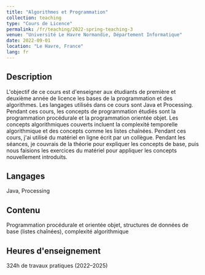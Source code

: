 ```yaml
---
title: "Algorithmes et Programmation"
collection: teaching
type: "Cours de Licence"
permalink: /fr/teaching/2022-spring-teaching-3
venue: "Université Le Havre Normandie, Département Informatique"
date: 2022-09-01
location: "Le Havre, France"
lang: fr
---
```


## Description
L'objectif de ce cours est d'enseigner aux étudiants de première et deuxième année de licence les bases de la programmation et des algorithmes. Les langages utilisés dans ce cours sont Java et Processing. Pendant ces cours, les concepts de programmation étudiés sont la programmation procédurale et la programmation orientée objet. Les concepts algorithmiques couverts incluent la complexité temporelle algorithmique et des concepts comme les listes chaînées. Pendant ces cours, j'ai utilisé du matériel en ligne écrit par un collègue. Pendant les séances, je couvrais de la théorie pour expliquer les concepts de base, puis nous faisions les exercices du matériel pour appliquer les concepts nouvellement introduits.
## Langages
 Java, Processing  
## Contenu
 Programmation procédurale et orientée objet, structures de données de base (listes chaînées), complexité algorithmique  
## Heures d'enseignement
 324h de travaux pratiques (2022–2025)
